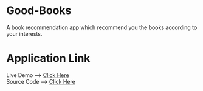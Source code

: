 # Good-Books
A book recommendation app which recommend you the books according to your interests.

# Application Link
Live Demo --> [Click Here](https://anujbarochia-good-books.netlify.app) <br>
Source Code --> [Click Here](https://github.com/anujbarochia/Good-Books)
